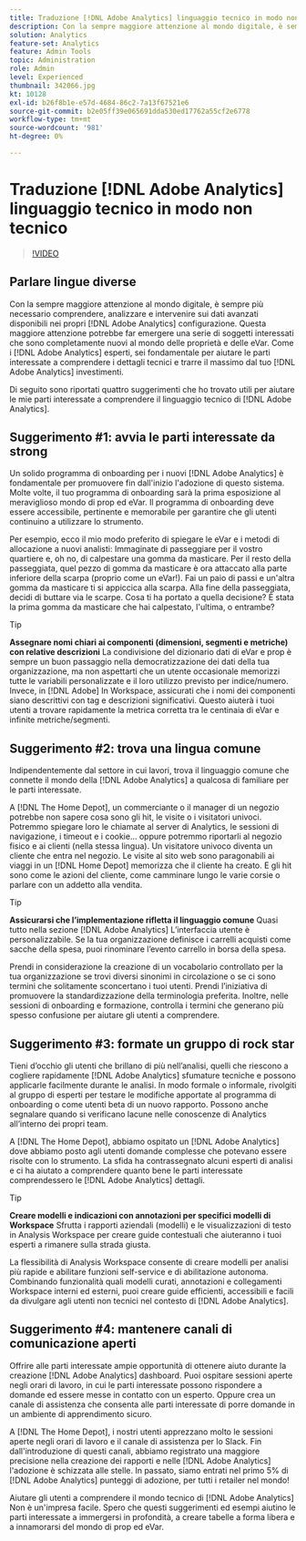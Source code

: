 ```yaml
---
title: Traduzione [!DNL Adobe Analytics] linguaggio tecnico in modo non tecnico
description: Con la sempre maggiore attenzione al mondo digitale, è sempre più necessario comprendere, analizzare e intervenire sui dati avanzati disponibili nei propri [!DNL Adobe Analytics] configurazione. Questa maggiore attenzione potrebbe far emergere una serie di soggetti interessati che sono completamente nuovi al mondo delle proprietà e delle eVar. Come i [!DNL Adobe Analytics] esperti, sei fondamentale per aiutare le parti interessate a comprendere i dettagli tecnici e trarre il massimo dal tuo [!DNL Adobe Analytics] investimenti.
solution: Analytics
feature-set: Analytics
feature: Admin Tools
topic: Administration
role: Admin
level: Experienced
thumbnail: 342066.jpg
kt: 10128
exl-id: b26f8b1e-e57d-4684-86c2-7a13f67521e6
source-git-commit: b2e05ff39e065691dda530ed17762a55cf2e6778
workflow-type: tm+mt
source-wordcount: '981'
ht-degree: 0%

---
```


# Traduzione [!DNL Adobe Analytics] linguaggio tecnico in modo non tecnico

>[!VIDEO](https://video.tv.adobe.com/v/342066/?quality=12&learn=on)

## Parlare lingue diverse

Con la sempre maggiore attenzione al mondo digitale, è sempre più necessario comprendere, analizzare e intervenire sui dati avanzati disponibili nei propri [!DNL Adobe Analytics] configurazione. Questa maggiore attenzione potrebbe far emergere una serie di soggetti interessati che sono completamente nuovi al mondo delle proprietà e delle eVar. Come i [!DNL Adobe Analytics] esperti, sei fondamentale per aiutare le parti interessate a comprendere i dettagli tecnici e trarre il massimo dal tuo [!DNL Adobe Analytics] investimenti.

Di seguito sono riportati quattro suggerimenti che ho trovato utili per aiutare le mie parti interessate a comprendere il linguaggio tecnico di [!DNL Adobe Analytics].

## Suggerimento #1: avvia le parti interessate da strong

Un solido programma di onboarding per i nuovi [!DNL Adobe Analytics] è fondamentale per promuovere fin dall&#39;inizio l&#39;adozione di questo sistema. Molte volte, il tuo programma di onboarding sarà la prima esposizione al meraviglioso mondo di prop ed eVar. Il programma di onboarding deve essere accessibile, pertinente e memorabile per garantire che gli utenti continuino a utilizzare lo strumento.

Per esempio, ecco il mio modo preferito di spiegare le eVar e i metodi di allocazione a nuovi analisti: Immaginate di passeggiare per il vostro quartiere e, oh no, di calpestare una gomma da masticare. Per il resto della passeggiata, quel pezzo di gomma da masticare è ora attaccato alla parte inferiore della scarpa (proprio come un eVar!). Fai un paio di passi e un&#39;altra gomma da masticare ti si appiccica alla scarpa. Alla fine della passeggiata, decidi di buttare via le scarpe. Cosa ti ha portato a quella decisione? È stata la prima gomma da masticare che hai calpestato, l&#39;ultima, o entrambe?

>[!TIP]
>
>**Assegnare nomi chiari ai componenti (dimensioni, segmenti e metriche) con relative descrizioni**
>La condivisione del dizionario dati di eVar e prop è sempre un buon passaggio nella democratizzazione dei dati della tua organizzazione, ma non aspettarti che un utente occasionale memorizzi tutte le variabili personalizzate e il loro utilizzo previsto per indice/numero. Invece, in [!DNL Adobe] In Workspace, assicurati che i nomi dei componenti siano descrittivi con tag e descrizioni significativi. Questo aiuterà i tuoi utenti a trovare rapidamente la metrica corretta tra le centinaia di eVar e infinite metriche/segmenti.

## Suggerimento #2: trova una lingua comune

Indipendentemente dal settore in cui lavori, trova il linguaggio comune che connette il mondo della [!DNL Adobe Analytics] a qualcosa di familiare per le parti interessate.

A [!DNL The Home Depot], un commerciante o il manager di un negozio potrebbe non sapere cosa sono gli hit, le visite o i visitatori univoci. Potremmo spiegare loro le chiamate al server di Analytics, le sessioni di navigazione, i timeout e i cookie... oppure potremmo riportarli al negozio fisico e ai clienti (nella stessa lingua). Un visitatore univoco diventa un cliente che entra nel negozio. Le visite al sito web sono paragonabili ai viaggi in un [!DNL Home Depot] memorizza che il cliente ha creato. E gli hit sono come le azioni del cliente, come camminare lungo le varie corsie o parlare con un addetto alla vendita.

>[!TIP]
>
>**Assicurarsi che l’implementazione rifletta il linguaggio comune**
>Quasi tutto nella sezione [!DNL Adobe Analytics] L’interfaccia utente è personalizzabile. Se la tua organizzazione definisce i carrelli acquisti come sacche della spesa, puoi rinominare l’evento carrello in borsa della spesa.
>
>Prendi in considerazione la creazione di un vocabolario controllato per la tua organizzazione se trovi diversi sinonimi in circolazione o se ci sono termini che solitamente sconcertano i tuoi utenti. Prendi l’iniziativa di promuovere la standardizzazione della terminologia preferita. Inoltre, nelle sessioni di onboarding e formazione, controlla i termini che generano più spesso confusione per aiutare gli utenti a comprendere.

## Suggerimento #3: formate un gruppo di rock star

Tieni d’occhio gli utenti che brillano di più nell’analisi, quelli che riescono a cogliere rapidamente [!DNL Adobe Analytics] sfumature tecniche e possono applicarle facilmente durante le analisi. In modo formale o informale, rivolgiti al gruppo di esperti per testare le modifiche apportate al programma di onboarding o come utenti beta di un nuovo rapporto. Possono anche segnalare quando si verificano lacune nelle conoscenze di Analytics all’interno dei propri team.

A [!DNL The Home Depot], abbiamo ospitato un [!DNL Adobe Analytics] dove abbiamo posto agli utenti domande complesse che potevano essere risolte con lo strumento. La sfida ha contrassegnato alcuni esperti di analisi e ci ha aiutato a comprendere quanto bene le parti interessate comprendessero le [!DNL Adobe Analytics] dettagli.

>[!TIP]
>
>**Creare modelli e indicazioni con annotazioni per specifici modelli di Workspace**
>Sfrutta i rapporti aziendali (modelli) e le visualizzazioni di testo in Analysis Workspace per creare guide contestuali che aiuteranno i tuoi esperti a rimanere sulla strada giusta.
>
>La flessibilità di Analysis Workspace consente di creare modelli per analisi più rapide e abilitare funzioni self-service e di abilitazione autonoma. Combinando funzionalità quali modelli curati, annotazioni e collegamenti Workspace interni ed esterni, puoi creare guide efficienti, accessibili e facili da divulgare agli utenti non tecnici nel contesto di [!DNL Adobe Analytics].

## Suggerimento #4: mantenere canali di comunicazione aperti

Offrire alle parti interessate ampie opportunità di ottenere aiuto durante la creazione [!DNL Adobe Analytics] dashboard. Puoi ospitare sessioni aperte negli orari di lavoro, in cui le parti interessate possono rispondere a domande ed essere messe in contatto con un esperto. Oppure crea un canale di assistenza che consenta alle parti interessate di porre domande in un ambiente di apprendimento sicuro.

A [!DNL The Home Depot], i nostri utenti apprezzano molto le sessioni aperte negli orari di lavoro e il canale di assistenza per lo Slack. Fin dall&#39;introduzione di questi canali, abbiamo registrato una maggiore precisione nella creazione dei rapporti e nelle [!DNL Adobe Analytics] l&#39;adozione è schizzata alle stelle. In passato, siamo entrati nel primo 5% di [!DNL Adobe Analytics] punteggi di adozione, per tutti i retailer nel mondo!

Aiutare gli utenti a comprendere il mondo tecnico di [!DNL Adobe Analytics] Non è un&#39;impresa facile. Spero che questi suggerimenti ed esempi aiutino le parti interessate a immergersi in profondità, a creare tabelle a forma libera e a innamorarsi del mondo di prop ed eVar.
